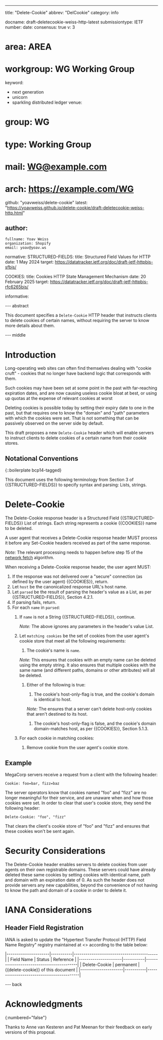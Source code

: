 ---
title: "Delete-Cookie"
abbrev: "DelCookie"
category: info

docname: draft-deletecookie-weiss-http-latest
submissiontype: IETF
number:
date:
consensus: true
v: 3
# area: AREA
# workgroup: WG Working Group
keyword:
 - next generation
 - unicorn
 - sparkling distributed ledger
venue:
#  group: WG
#  type: Working Group
#  mail: WG@example.com
#  arch: https://example.com/WG
  github: "yoavweiss/delete-cookie"
  latest: "https://yoavweiss.github.io/delete-cookie/draft-deletecookie-weiss-http.html"

author:
 -
    fullname: Yoav Weiss
    organization: Shopify
    email: yoav@yoav.ws
normative:
  STRUCTURED-FIELDS:
    title: Structured Field Values for HTTP
    date: 1 May 2024
    target: https://datatracker.ietf.org/doc/draft-ietf-httpbis-sfbis/

  COOKIES:
    title: Cookies HTTP State Management Mechanism
    date: 20 February 2025
    target: https://datatracker.ietf.org/doc/draft-ietf-httpbis-rfc6265bis/

informative:


--- abstract

This document specifies a `Delete-Cookie` HTTP header that instructs clients to delete cookies of certain names,
without requiring the server to know more details about them.

--- middle

# Introduction

Long-operating web sites can often find themselves dealing with "cookie cruft" -
cookies that no longer have backend logic that corresponds with them.

Such cookies may have been set at some point in the past with
far-reaching expiration dates, and are now causing useless cookie bloat at
best, or using up quotas at the expense of relevant cookies at worst

Deleting cookies is possible today by setting their expiry date to one in the past,
but that requires one to know the "domain" and "path" parameters with which the cookies were set.
That is not something that can be passively observed on the server side by default.

This draft proposes a new `Delete-Cookie` header which will enable servers to instruct clients
to delete cookies of a certain name from their cookie stores.


## Notational Conventions

{::boilerplate bcp14-tagged}

This document uses the following terminology from Section 3 of {{STRUCTURED-FIELDS}} to specify syntax and parsing: Lists, strings.

# Delete-Cookie

The Delete-Cookie response header is a Structured Field {{STRUCTURED-FIELDS}} List of strings.
Each string represents a cookie {{COOKIES}} name to be deleted.

A user agent that receives a Delete-Cookie response header MUST process it before any Set-Cookie headers received as part of the same response.

*Note:* The relevant processing needs to happen before step 15 of the [network fetch](https://fetch.spec.whatwg.org/#http-network-fetch) algorithm.

When receiving a Delete-Cookie response header, the user agent MUST:

1. If the response was not delivered over a "secure" connection (as defined by the user agent) {{COOKIES}}, return.
1. Let `host` be the canonicalized response URL's host name.
1. Let `parsed` be the result of parsing the header's value as a List, as per {{STRUCTURED-FIELDS}}, Section 4.2.1.
1. If parsing fails, return.
1. For each `name` in `parsed`:
   1. If `name` is not a String {{STRUCTURED-FIELDS}}, continue.

        *Note:* The above ignores any parameters in the header's value List.

   1. Let `matching cookies` be the set of cookies from the user agent's cookie store that meet all the following requirements:
      1. The cookie's name is `name`.

      *Note:* This ensures that cookies with an empty name can be deleted using the empty string. It also ensures that multiple cookies with the same name (and different paths, domains or other attributes) will all be deleted.

      1. Either of the following is true:
         1. The cookie's host-only-flag is true, and the cookie's domain is identical to host.

           *Note:* The ensures that a server can't delete host-only cookies that aren't destined to its host.

         1. The cookie's host-only-flag is false, and the cookie's domain domain-matches host, as per {{COOKIES}}, Section 5.1.3.
   1. For each cookie in matching cookies:
      1. Remove cookie from the user agent's cookie store.

## Example

MegaCorp servers receive a request from a client with the following header:

~~~ http-message
Cookie: foo=bar, fizz=baz
~~~

The server operators know that cookies named "foo" and "fizz" are no longer meaningful for their service, and are unaware when and how those cookies were set.
In order to clear that user's cookie store, they send the following header:

~~~ http-message
Delete-Cookie: "foo", "fizz"
~~~

That clears the client's cookie store of "foo" and "fizz" and ensures that these cookies won't be sent again.

# Security Considerations

The Delete-Cookie header enables servers to delete cookies from user agents on their own registrable domains.
These servers could have already deleted these same cookies by setting cookies with identical name, path and domain with an expiration date of 0.
As such the header does not provide servers any new capabilities, beyond the convenience of not having to know the path and domain of a cookie in order to delete it.

# IANA Considerations

## Header Field Registration

IANA is asked to update the
"Hypertext Transfer Protocol (HTTP) Field Name Registry" registry maintained at
<[](https://www.iana.org/assignments/http-fields/http-fields.xhtml)> according
to the table below:

|----------------------|-----------|-------------------------------------------|
| Field Name           | Status    |                 Reference                 |
|----------------------|-----------|-------------------------------------------|
| Delete-Cookie        | permanent | {{delete-cookie}} of this document        |
|----------------------|-----------|-------------------------------------------|


--- back

# Acknowledgments
{:numbered="false"}

Thanks to Anne van Kesteren and Pat Meenan for their feedback on early versions of this proposal.
